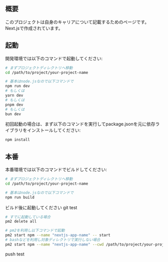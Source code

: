 ## 概要
このプロジェクトは自身のキャリアについて記載するためのページです。Next.jsで作成されています。

## 起動

開発環境では以下のコマンドで起動してください:

```bash
# まずプロジェクトディレクトリへ移動
cd /path/to/project/your-project-name

# 基本はnode.jsなので以下コマンドで
npm run dev
# もしくは
yarn dev
# もしくは
pnpm dev
# もしくは
bun dev
```

初回起動の場合は、まず以下のコマンドを実行してpackage.jsonを元に依存ライブラリをインストールしてください:

```bash
npm install
```

## 本番

本番環境では以下のコマンドでビルドしてください:

```bash
# まずプロジェクトディレクトリへ移動
cd /path/to/project/your-project-name

# 基本はnode.jsなので以下コマンドで
npm run build
```

ビルド後に起動してください
git test


```bash
# すでに起動している場合
pm2 delete all

# pm2を利用し以下コマンドで起動
pm2 start npm --name "nextjs-app-name" -- start
# bashなどを利用し対象ディレクトリで実行しない場合
pm2 start npm --name "nextjs-app-name" --cwd /path/to/project/your-project-name -- run start
```

push test